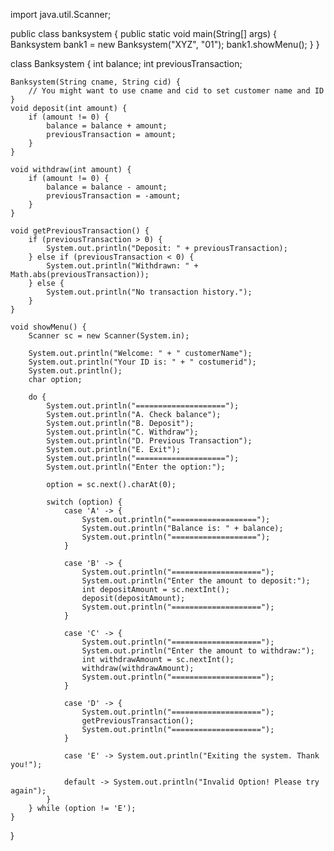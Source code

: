 import java.util.Scanner;

public class banksystem {
    public static void main(String[] args) {
        Banksystem bank1 = new Banksystem("XYZ", "01");
        bank1.showMenu();
    }
}

class Banksystem {
    int balance;
    int previousTransaction;

    Banksystem(String cname, String cid) {
        // You might want to use cname and cid to set customer name and ID
    }
    void deposit(int amount) {
        if (amount != 0) {
            balance = balance + amount;
            previousTransaction = amount;
        }
    }

    void withdraw(int amount) {
        if (amount != 0) {
            balance = balance - amount;
            previousTransaction = -amount;
        }
    }

    void getPreviousTransaction() {
        if (previousTransaction > 0) {
            System.out.println("Deposit: " + previousTransaction);
        } else if (previousTransaction < 0) {
            System.out.println("Withdrawn: " + Math.abs(previousTransaction));
        } else {
            System.out.println("No transaction history.");
        }
    }

    void showMenu() {
        Scanner sc = new Scanner(System.in);

        System.out.println("Welcome: " + " customerName");
        System.out.println("Your ID is: " + " costumerid");
        System.out.println();
        char option;

        do {
            System.out.println("====================");
            System.out.println("A. Check balance");
            System.out.println("B. Deposit");
            System.out.println("C. Withdraw");
            System.out.println("D. Previous Transaction");
            System.out.println("E. Exit");
            System.out.println("====================");
            System.out.println("Enter the option:");

            option = sc.next().charAt(0);

            switch (option) {
                case 'A' -> {
                    System.out.println("===================");
                    System.out.println("Balance is: " + balance);
                    System.out.println("===================");
                }

                case 'B' -> {
                    System.out.println("====================");
                    System.out.println("Enter the amount to deposit:");
                    int depositAmount = sc.nextInt();
                    deposit(depositAmount);
                    System.out.println("====================");
                }

                case 'C' -> {
                    System.out.println("====================");
                    System.out.println("Enter the amount to withdraw:");
                    int withdrawAmount = sc.nextInt();
                    withdraw(withdrawAmount);
                    System.out.println("====================");
                }

                case 'D' -> {
                    System.out.println("====================");
                    getPreviousTransaction();
                    System.out.println("====================");
                }

                case 'E' -> System.out.println("Exiting the system. Thank you!");

                default -> System.out.println("Invalid Option! Please try again");
            }
        } while (option != 'E');
    }
}
